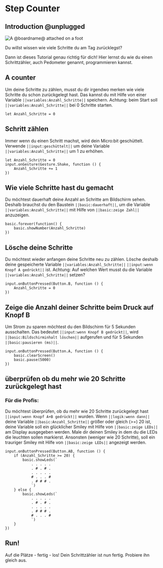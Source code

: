 # Step Counter

## Introduction @unplugged

![A @boardname@ attached on a foot](/static/mb/projects/step-counter.png)

Du willst wissen wie viele Schritte du am Tag zurücklegst?

Dann ist dieses Tutorial genau richtig für dich!
Hier lernst du wie du einen Schrittzähler, auch Pedometer genannt, programmieren kannst.

## A counter
Um deine Schritte zu zählen, musst du dir irgendwo merken wie viele Schritte du schon zurückgelegt hast. Das kannst du mit Hilfe von einer Variable ``||variables:Anzahl_Schritte||`` speichern. Achtung: beim Start soll ``||variables:Anzahl_Schritte||`` bei 0 Schritte starten. 

```blocks
let Anzahl_Schritte = 0
```

## Schritt zählen
Immer wenn du einen Schritt machst, wird dein Micro:bit geschüttelt. Verwende ``||input:geschüttelt||`` um deine Variable ``||variables:Anzahl_Schritte||`` um 1 zu erhöhen.

```blocks
let Anzahl_Schritte = 0
input.onGesture(Gesture.Shake, function () {
    Anzahl_Schritte += 1
})
```

## Wie viele Schritte hast du gemacht
Du möchtest dauerhaft deine Anzahl an Schritte am Bildschirm sehen. Deshalb brauchst du den Baustein ``||basic:dauerhaft||``, um die Variable ``||variables:Anzahl_Schritte||`` mit Hilfe von ``||basic:zeige Zahl||`` anzuzeigen.

```blocks
basic.forever(function() {
    basic.showNumber(Anzahl_Schritte)
})
```



## Lösche deine Schritte
Du möchtest wieder anfangen deine Schritte neu zu zählen. Lösche deshalb deine gespeicherte Variable ``||variables:Anzahl_Schritte||`` ``||input:wenn Knopf A gedrückt||`` ist. Achtung: Auf welchen Wert musst du die Variable ``||variables:Anzahl_Schritte||`` setzen?

```blocks
input.onButtonPressed(Button.B, function () {
    Anzahl_Schritte = 0
})
```

## Zeige die Anzahl deiner Schritte beim Druck auf Knopf B
Um Strom zu sparen möchtest du den Bildschirm für 5 Sekunden ausschalten. Das bedeutet ``||input:wenn Knopf B gedrückt||``, wird ``||basic:Bildschirminhalt löschen||`` aufgerufen und für 5 Sekunden ``||basic:pausieren (ms)||``.

```blocks
input.onButtonPressed(Button.A, function () {
    basic.clearScreen()
    basic.pause(5000)
})
```



## überprüfen ob du mehr wie 20 Schritte zurückgelegt hast
### Für die Profis:
Du möchtest überprüfen, ob du mehr wie 20 Schritte zurückgelegt hast ``||input:wenn Knopf A+B gedrückt||`` wurden.
Wenn ``||logik:wenn dann||`` deine Variable ``||basic:Anzahl_Schritte||`` größer oder gleich (>=) 20 ist, deine Variable soll ein glücklicher Smiley mit Hilfe von ``||basic:zeige LEDs||`` am Display ausgegeben werden. Male dir deinen Smiley in dem du die LEDs die leuchten sollen markierst. Ansonsten (weniger wie 20 Schritte), soll ein trauriger Smiley mit Hilfe von ``||basic:zeige LEDs||`` angezeigt werden.

```blocks
input.onButtonPressed(Button.AB, function () {
    if (Anzahl_Schritte >= 20) {
        basic.showLeds(`
            . . . . .
            . # . # .
            . . . . .
            # . . . #
            . # # # .
            `)
    } else {
        basic.showLeds(`
            . . . . .
            . # . # .
            . . . . .
            . # # # .
            # . . . #
            `)
    }
})
```


## Run!
Auf die Plätze - fertig - los! Dein Schrittzähler ist nun fertig. Probiere ihn gleich aus.

<script src="https://makecode.com/gh-pages-embed.js"></script><script>makeCodeRender("{{ site.makecode.home_url }}", "{{ site.github.owner_name }}/{{ site.github.repository_name }}");</script>
